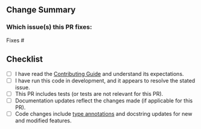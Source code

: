 <!--
  Thanks for your contribution to dbt-governance!
  Unless the proposed change is trivial, please create an issue to discuss
  the change before creating a PR.
-->

## Change Summary

<!--
  Please give a short summary of the problem being solved, as well as a
  summary of the proposed changes by this PR (i.e. what is the state of
  the project before vs. after this PR is merged).
-->

### Which issue(s) this PR fixes:

<!--
  *Automatically closes linked issue when PR is merged.
  Usage: `Fixes #<issue number>`, or `Fixes (paste link of issue)`.
  If not related issue, you ca replace the "Fixes #" text with "n/a".
-->

Fixes #

## Checklist

* [ ] I have read the [Contributing Guide](https://github.com/jmbrooks/dbt-governance/blob/main/CONTRIBUTING.md) and understand its expectations.
* [ ] I have run this code in development, and it appears to resolve the stated issue.
* [ ] This PR includes tests (or tests are not relevant for this PR).
* [ ] Documentation updates reflect the changes made (if applicable for this PR).
* [ ] Code changes include [type annotations](https://docs.python.org/3/library/typing.html) and docstring updates for new and modified features.
